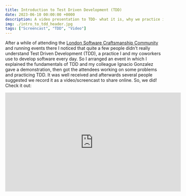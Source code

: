 ```yaml
---
title: Introduction to Test Driven Development (TDD)
date: 2023-06-10 00:00:00 +0000
description: A video presentation to TDD- what it is, why we practice it, how to practice it
img: ./intro_to_tdd_header.jpg
tags: ["Screencast", "TDD", "Video"]
---
```


After a while of attending the [London Software Craftsmanship Community](https://www.meetup.com/london-software-craftsmanship/) and running events there I noticed that quite a few people didn't really understand Test Driven Development (TDD), a practice I and my coworkers use to develop software every day. So I arranged an event in which I explained the fundamentals of TDD and my colleague Ignacio Gonzalez gave a demonstration, then got the attendees working on some problems and practicing TDD. It was well received and afterwards several people suggested we record it as a video/screencast to share online. So, we did! Check it out:

<iframe width="560" height="315" src="https://www.youtube-nocookie.com/embed/LrUTkGkJ-nQ" title="YouTube video player" frameborder="0" allow="accelerometer; autoplay; clipboard-write; encrypted-media; gyroscope; picture-in-picture; web-share" allowfullscreen></iframe>
